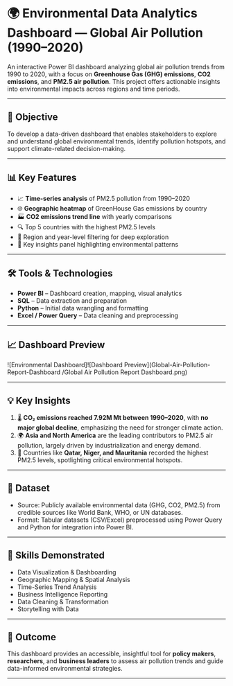 # 🌍 Environmental Data Analytics Dashboard — Global Air Pollution (1990–2020)

An interactive Power BI dashboard analyzing global air pollution trends from 1990 to 2020, with a focus on **Greenhouse Gas (GHG) emissions**, **CO2 emissions**, and **PM2.5 air pollution**. This project offers actionable insights into environmental impacts across regions and time periods.

---

## 🎯 Objective

To develop a data-driven dashboard that enables stakeholders to explore and understand global environmental trends, identify pollution hotspots, and support climate-related decision-making.

---

## 📊 Key Features

- 📈 **Time-series analysis** of PM2.5 pollution from 1990–2020  
- 🌐 **Geographic heatmap** of GreenHouse Gas emissions by country  
- 🏭 **CO2 emissions trend line** with yearly comparisons  
- 🔍 Top 5 countries with the highest PM2.5 levels  
- 📌 Region and year-level filtering for deep exploration  
- 📢 Key insights panel highlighting environmental patterns  

---

## 🛠 Tools & Technologies

- **Power BI** – Dashboard creation, mapping, visual analytics  
- **SQL** – Data extraction and preparation  
- **Python** – Initial data wrangling and formatting  
- **Excel / Power Query** – Data cleaning and preprocessing  

---

## 📈 Dashboard Preview

![Environmental Dashboard]![Dashboard Preview](Global-Air-Pollution-Report-Dashboard
/Global Air Pollution Report Dashboard.png)

---

## 💡 Key Insights

1. 🌡️ **CO₂ emissions reached 7.92M Mt between 1990–2020**, with **no major global decline**, emphasizing the need for stronger climate action.  
2. 🌍 **Asia and North America** are the leading contributors to PM2.5 air pollution, largely driven by industrialization and energy demand.  
3. 🚨 Countries like **Qatar, Niger, and Mauritania** recorded the highest PM2.5 levels, spotlighting critical environmental hotspots.

---

## 📁 Dataset

- Source: Publicly available environmental data (GHG, CO2, PM2.5) from credible sources like World Bank, WHO, or UN databases.  
- Format: Tabular datasets (CSV/Excel) preprocessed using Power Query and Python for integration into Power BI.

---

## 📌 Skills Demonstrated

- Data Visualization & Dashboarding  
- Geographic Mapping & Spatial Analysis  
- Time-Series Trend Analysis  
- Business Intelligence Reporting  
- Data Cleaning & Transformation  
- Storytelling with Data

---

## 🚀 Outcome

This dashboard provides an accessible, insightful tool for **policy makers**, **researchers**, and **business leaders** to assess air pollution trends and guide data-informed environmental strategies.

---

